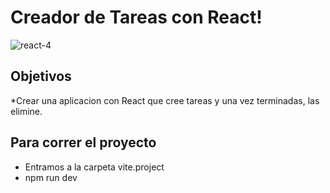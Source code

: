 # Creador de Tareas con React!


![react-4](https://github.com/0623CIFSNCN05LAED/grupo-11/assets/139799911/681a3d48-cdc9-4b23-bd94-b0a4789e1b60)

## Objetivos

*Crear una aplicacion con React que cree tareas y una vez terminadas, las elimine.

## Para correr el proyecto

* Entramos a la carpeta vite.project
* npm run dev 

